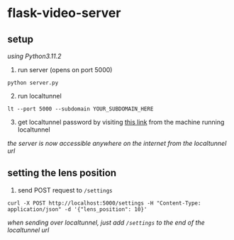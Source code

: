# flask-video-server

## setup
_using Python3.11.2_

1. run server (opens on port 5000)
```shell
python server.py
```

2. run localtunnel
```shell
lt --port 5000 --subdomain YOUR_SUBDOMAIN_HERE
```

3. get localtunnel password by visiting [this link](https://loca.lt/mytunnelpassword) from the machine running localtunnel

_the server is now accessible anywhere on the internet from the localtunnel url_

## setting the lens position

1. send POST request to `/settings`
```shell
curl -X POST http://localhost:5000/settings -H "Content-Type: application/json" -d '{"lens_position": 10}'
```
_when sending over localtunnel, just add `/settings` to the end of the localtunnel url_

